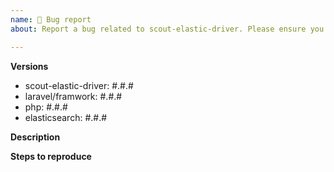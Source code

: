 ```yaml
---
name: 🐛 Bug report
about: Report a bug related to scout-elastic-driver. Please ensure you are using the latest version.

---
```


<!--
Please fill up this template in order to help us to reproduce,
investigate and possibly fix your bug report. Issues that doesn't
follow this template will be closed.
-->

**Versions**

- scout-elastic-driver: #.#.#
- laravel/framwork: #.#.#
- php: #.#.#
- elasticsearch: #.#.#

**Description**

<!-- Describe the bug you are reporting. Try to do your best here -->

**Steps to reproduce**

<!--
Describe the steps to reproduce the bug. Remember that if we can't reproduce,
we will not be able to fix the issue. So this step is also very important.
-->
